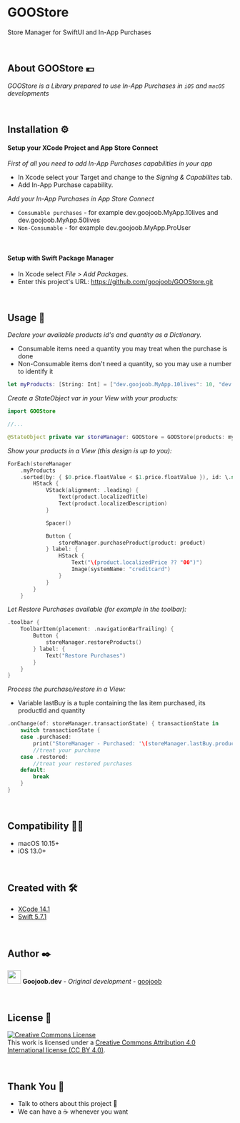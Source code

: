 # GOOStore
Store Manager for SwiftUI and In-App Purchases

<br/>

## About GOOStore 💶

_GOOStore is a Library prepared to use In-App Purchases in `iOS` and `macOS` developments_

<br/>

## Installation ⚙️

#### Setup your XCode Project and App Store Connect

_First of all you need to add In-App Purchases capabilities in your app_

* In Xcode select your Target and change to the *Signing & Capabilites* tab.
* Add In-App Purchase capability.

_Add your In-App Purchases in App Store Connect_

* `Consumable purchases` - for example dev.goojoob.MyApp.10lives and dev.goojoob.MyApp.50lives
* `Non-Consumable` - for example dev.goojoob.MyApp.ProUser

<br/>

#### Setup with Swift Package Manager

* In Xcode select *File > Add Packages*.
* Enter this project's URL: https://github.com/goojoob/GOOStore.git

<br/>

## Usage 🔧

_Declare your available products id's and quantity as a Dictionary._

* Consumable items need a quantity you may treat when the purchase is done
* Non-Consumable items don't need a quantity, so you may use a number to identify it

```swift
let myProducts: [String: Int] = ["dev.goojoob.MyApp.10lives": 10, "dev.goojoob.MyApp.50lives": 50, "dev.goojoob.MyApp.ProUser": 999]
```

_Create a StateObject var in your View with your products:_

```swift
import GOOStore

//...

@StateObject private var storeManager: GOOStore = GOOStore(products: myProducts)
```

_Show your products in a View (this design is up to you):_

```swift
ForEach(storeManager
    .myProducts
    .sorted(by: { $0.price.floatValue < $1.price.floatValue }), id: \.self) { product in
        HStack {
            VStack(alignment: .leading) {
                Text(product.localizedTitle)
                Text(product.localizedDescription)
            }

            Spacer()

            Button {
                storeManager.purchaseProduct(product: product)
            } label: {
                HStack {
                    Text("\(product.localizedPrice ?? "00")")
                    Image(systemName: "creditcard")
                }
            }
        }
    }
```

_Let Restore Purchases available (for example in the toolbar):_

```swift
.toolbar {
    ToolbarItem(placement: .navigationBarTrailing) {
        Button {
            storeManager.restoreProducts()
        } label: {
            Text("Restore Purchases")
        }
    }
}
```

_Process the purchase/restore in a View:_

* Variable lastBuy is a tuple containing the las item purchased, its productId and quantity

```swift
.onChange(of: storeManager.transactionState) { transactionState in
    switch transactionState {
    case .purchased:
        print("StoreManager - Purchased: '\(storeManager.lastBuy.productId)' Quantity: \(storeManager.lastBuy.quantity)")
        //treat your purchase
    case .restored:
        //treat your restored purchases
    default:
        break
    }
}
```

<br/>

## Compatibility 👨‍💻

* macOS 10.15+
* iOS 13.0+

<br/>

## Created with 🛠️

* [XCode 14.1](https://developer.apple.com/xcode/)
* [Swift 5.7.1](https://swift.org/)

<br/>

## Author ✒️

<img src ="https://goojoob.dev/images/logo.svg" width=30 /> **Goojoob.dev** - *Original development* - [goojoob](https://twitter.com/goojoobdev) 

<br/>

## License 📄

<a rel="license" target="_blank" href="http://creativecommons.org/licenses/by/4.0/"><img alt="Creative Commons License" style="border-width:0" src="https://i.creativecommons.org/l/by/4.0/88x31.png" /></a><br />This work is licensed under a <a rel="license" href="http://creativecommons.org/licenses/by/4.0/">Creative Commons Attribution 4.0 International license (CC BY 4.0)</a>.

<br/>

## Thank You 🎁

* Talk to others about this project 📢
* We can have a ☕ whenever you want

<br/>
